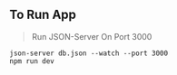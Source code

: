 ## To Run App
> Run JSON-Server On Port 3000
 
```tsx
json-server db.json --watch --port 3000
npm run dev


```
